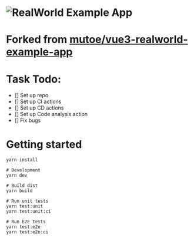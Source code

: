 # ![RealWorld Example App](logo.png)

# Forked from [mutoe/vue3-realworld-example-app](https://github.com/mutoe/vue3-realworld-example-app)

# Task Todo:
- [] Set up repo 
- [] Set up CI actions
- [] Set up CD actions
- [] Set up Code analysis action
- [] Fix bugs

# Getting started

```shell script
yarn install

# Development
yarn dev

# Build dist
yarn build

# Run unit tests
yarn test:unit
yarn test:unit:ci

# Run E2E tests
yarn test:e2e
yarn test:e2e:ci
```

